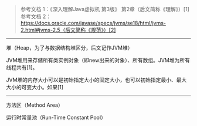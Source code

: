 
>参考文档 1：《深入理解Java虚拟机 第3版》 第2章（后文简称《理解》）[1]
>参考文档 2：https://docs.oracle.com/javase/specs/jvms/se18/html/jvms-2.html#jvms-2.5（后文简称《规范》）[2]


---
堆（Heap，为了与数据结构堆区分，后文记作JVM堆）

JVM堆用来存储所有类实例对象（即new出来的对象）、所有数组。JVM堆为所有线程共有[1]。

JVM堆的内存大小可以是初始指定大小的固定大小，也可以初始指定最小、最大大小的可变大小。如果[1]

---
方法区（Method Area）



运行时常量池（Run-Time Constant Pool）
